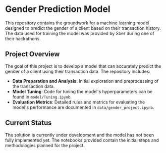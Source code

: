 # Gender Prediction Model

This repository contains the groundwork for a machine learning model designed to predict the gender of a client based on their transaction history. The data used for training the model was provided by Sber during one of their hackathons.

## Project Overview

The goal of this project is to develop a model that can accurately predict the gender of a client using their transaction data. The repository includes:

- **Data Preparation and Analysis**: Initial exploration and preprocessing of the transaction data.
- **Model Tuning**: Code for tuning the model's hyperparameters can be found in `model/Tuning.ipynb`.
- **Evaluation Metrics**: Detailed rules and metrics for evaluating the model's performance are documented in `data/gender_project.ipynb`.

## Current Status

The solution is currently under development and the model has not been fully implemented yet. The notebooks provided contain the initial steps and methodologies planned for the project.